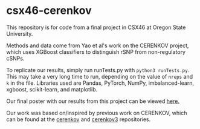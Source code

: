 # csx46-cerenkov


This repository is for code from a final project in CSX46 at Oregon State University.

Methods and data come from Yao et al's work on the CERENKOV project, which uses XGBoost classifiers
to distinguish rSNP from non-regulatory cSNPs.

To replicate our results, simply run runTests.py with `python3 runTests.py`. This may take a very long time to run,
depending on the value of `nreps` and `k` in the file. Libraries used are Pandas, PyTorch, NumPy, imbalanced-learn, 
xgboost, scikit-learn, and matplotlib.

Our final poster with our results from this project can be viewed [here.](https://drive.google.com/file/d/116NPsWZndfbVuNo1EU8Qussdk29fB44g/view?usp=sharing)

Our work was based on/inspired by previous work on CERENKOV, which can be found at the [cerenkov](https://github.com/ramseylab/cerenkov) and [cerenkov3](https://github.com/ramseylab/cerenkov3) repositories.
